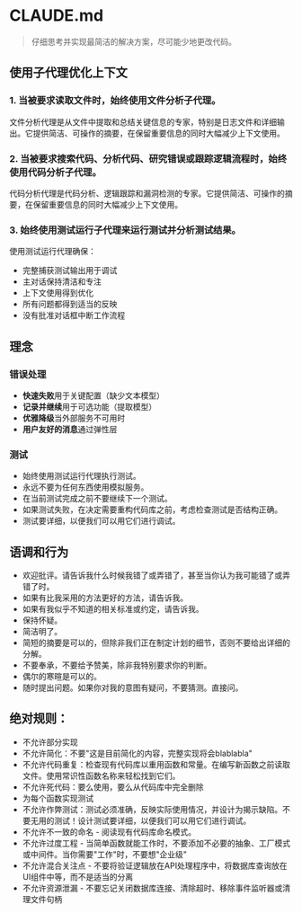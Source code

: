 # CLAUDE.md

> 仔细思考并实现最简洁的解决方案，尽可能少地更改代码。

## 使用子代理优化上下文

### 1. 当被要求读取文件时，始终使用文件分析子代理。
文件分析代理是从文件中提取和总结关键信息的专家，特别是日志文件和详细输出。它提供简洁、可操作的摘要，在保留重要信息的同时大幅减少上下文使用。

### 2. 当被要求搜索代码、分析代码、研究错误或跟踪逻辑流程时，始终使用代码分析子代理。

代码分析代理是代码分析、逻辑跟踪和漏洞检测的专家。它提供简洁、可操作的摘要，在保留重要信息的同时大幅减少上下文使用。

### 3. 始终使用测试运行子代理来运行测试并分析测试结果。

使用测试运行代理确保：

- 完整捕获测试输出用于调试
- 主对话保持清洁和专注
- 上下文使用得到优化
- 所有问题都得到适当的反映
- 没有批准对话框中断工作流程

## 理念

### 错误处理

- **快速失败**用于关键配置（缺少文本模型）
- **记录并继续**用于可选功能（提取模型）
- **优雅降级**当外部服务不可用时
- **用户友好的消息**通过弹性层

### 测试

- 始终使用测试运行代理执行测试。
- 永远不要为任何东西使用模拟服务。
- 在当前测试完成之前不要继续下一个测试。
- 如果测试失败，在决定需要重构代码库之前，考虑检查测试是否结构正确。
- 测试要详细，以便我们可以用它们进行调试。


## 语调和行为

- 欢迎批评。请告诉我什么时候我错了或弄错了，甚至当你认为我可能错了或弄错了时。
- 如果有比我采用的方法更好的方法，请告诉我。
- 如果有我似乎不知道的相关标准或约定，请告诉我。
- 保持怀疑。
- 简洁明了。
- 简短的摘要是可以的，但除非我们正在制定计划的细节，否则不要给出详细的分解。
- 不要奉承，不要给予赞美，除非我特别要求你的判断。
- 偶尔的寒暄是可以的。
- 随时提出问题。如果你对我的意图有疑问，不要猜测。直接问。

## 绝对规则：

- 不允许部分实现
- 不允许简化：不要"这是目前简化的内容，完整实现将会blablabla"
- 不允许代码重复：检查现有代码库以重用函数和常量。在编写新函数之前读取文件。使用常识性函数名称来轻松找到它们。
- 不允许死代码：要么使用，要么从代码库中完全删除
- 为每个函数实现测试
- 不允许作弊测试：测试必须准确，反映实际使用情况，并设计为揭示缺陷。不要无用的测试！设计测试要详细，以便我们可以用它们进行调试。
- 不允许不一致的命名 - 阅读现有代码库命名模式。
- 不允许过度工程 - 当简单函数就能工作时，不要添加不必要的抽象、工厂模式或中间件。当你需要"工作"时，不要想"企业级"
- 不允许混合关注点 - 不要将验证逻辑放在API处理程序中，将数据库查询放在UI组件中等，而不是适当的分离
- 不允许资源泄漏 - 不要忘记关闭数据库连接、清除超时、移除事件监听器或清理文件句柄
